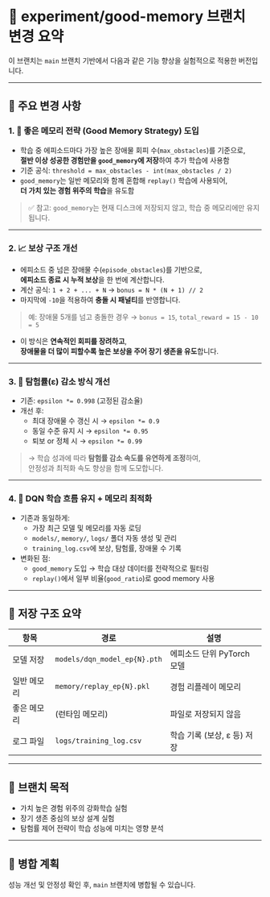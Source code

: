 # 📌 experiment/good-memory 브랜치 변경 요약

이 브랜치는 `main` 브랜치 기반에서 다음과 같은 기능 향상을 실험적으로 적용한 버전입니다.

---

## 🔄 주요 변경 사항

### 1. 🎯 좋은 메모리 전략 (Good Memory Strategy) 도입

- 학습 중 에피소드마다 가장 높은 장애물 회피 수(`max_obstacles`)를 기준으로,  
  **절반 이상 성공한 경험만을 `good_memory`에 저장**하여 추가 학습에 사용함
- 기준 공식: `threshold = max_obstacles - int(max_obstacles / 2)`
- `good_memory`는 일반 메모리와 함께 혼합해 `replay()` 학습에 사용되어,  
  **더 가치 있는 경험 위주의 학습**을 유도함

> ✅ 참고: `good_memory`는 현재 디스크에 저장되지 않고, 학습 중 메모리에만 유지됩니다.

---

### 2. 📈 보상 구조 개선

- 에피소드 중 넘은 장애물 수(`episode_obstacles`)를 기반으로,  
  **에피소드 종료 시 누적 보상**을 한 번에 계산합니다.
- 계산 공식: `1 + 2 + ... + N` → `bonus = N * (N + 1) // 2`
- 마지막에 `-10`을 적용하여 **충돌 시 패널티**를 반영합니다.

> 예: 장애물 5개를 넘고 충돌한 경우 → `bonus = 15`, `total_reward = 15 - 10 = 5`

- 이 방식은 **연속적인 회피를 장려하고**,  
  **장애물을 더 많이 피할수록 높은 보상을 주어 장기 생존을 유도**합니다.

---

### 3. 🔽 탐험률(ε) 감소 방식 개선

- 기존: `epsilon *= 0.998` (고정된 감소율)
- 개선 후:
    - 최대 장애물 수 갱신 시 → `epsilon *= 0.9`
    - 동일 수준 유지 시 → `epsilon *= 0.95`
    - 퇴보 or 정체 시 → `epsilon *= 0.99`

> → 학습 성과에 따라 **탐험률 감소 속도를 유연하게 조정**하여,  
> 안정성과 최적화 속도 향상을 함께 도모합니다.

---

### 4. 🧠 DQN 학습 흐름 유지 + 메모리 최적화

- 기존과 동일하게:
    - 가장 최근 모델 및 메모리를 자동 로딩
    - `models/`, `memory/`, `logs/` 폴더 자동 생성 및 관리
    - `training_log.csv`에 보상, 탐험률, 장애물 수 기록
- 변화된 점:
    - `good_memory` 도입 → 학습 대상 데이터를 전략적으로 필터링
    - `replay()`에서 일부 비율(`good_ratio`)로 good memory 사용

---

## 📁 저장 구조 요약

| 항목 | 경로 | 설명 |
|------|------|------|
| 모델 저장 | `models/dqn_model_ep{N}.pth` | 에피소드 단위 PyTorch 모델 |
| 일반 메모리 | `memory/replay_ep{N}.pkl` | 경험 리플레이 메모리 |
| 좋은 메모리 | (런타임 메모리) | 파일로 저장되지 않음 |
| 로그 파일 | `logs/training_log.csv` | 학습 기록 (보상, ε 등) 저장 |

---

## 🧪 브랜치 목적

- 가치 높은 경험 위주의 강화학습 실험
- 장기 생존 중심의 보상 설계 실험
- 탐험률 제어 전략이 학습 성능에 미치는 영향 분석

---

## 🔁 병합 계획

성능 개선 및 안정성 확인 후, `main` 브랜치에 병합될 수 있습니다.

